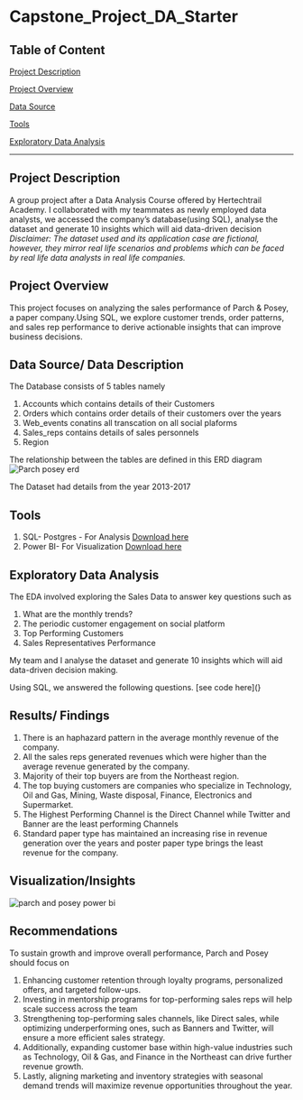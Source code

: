 # Capstone_Project_DA_Starter

## Table of Content
[Project Description](project-description)

[Project Overview](project-overview)

[Data Source](data-source)

[Tools](tools)

[Exploratory Data Analysis](exploratory-data-analysis)

---


## Project Description
A group project after a Data Analysis Course offered by Hertechtrail Academy. I collaborated with my teammates as newly employed data analysts, we accessed the company’s database(using SQL), analyse the dataset and generate 10 insights which will aid data-driven decision
*Disclaimer: The dataset used and its application case are fictional, however, they mirror real life scenarios and problems which can be faced by real life data analysts in real life companies.*

## Project Overview
This project focuses on analyzing the sales performance of Parch & Posey, a paper company.Using SQL, we explore customer trends, order patterns, and sales rep performance to derive actionable insights that can improve business decisions.

## Data Source/ Data Description
The Database consists of 5 tables namely
 1. Accounts which contains details of their Customers
 2. Orders which contains order details of their customers over the years
 3. Web_events conatins all transcation on all social plaforms
 4. Sales_reps contains details of sales personnels
 5. Region 
    
The relationship between the tables are defined in this ERD diagram
![Parch   posey erd](https://github.com/user-attachments/assets/fe7b0eb2-ccbf-4b64-87f7-07f18c7af1ca)

The Dataset had details from the year 2013-2017

## Tools 
1. SQL- Postgres - For Analysis
[Download here](https://www.postgresql.org/download/windows/?authuser=1)
2. Power BI- For Visualization
[Download here](https://powerbi.microsoft.com/en-us/desktop/)

## Exploratory Data Analysis
The EDA involved exploring the Sales Data to answer key questions such as 
1. What are the monthly trends?
2. The periodic customer engagement on social platform
3. Top Performing Customers
4. Sales Representatives Performance

My team and I  analyse the dataset and generate 10 insights which will aid data-driven decision making.

Using SQL, we answered the following questions. [see code here](}

## Results/ Findings
 1. There is an haphazard pattern in the average monthly revenue of the company.
 2. All the sales reps generated revenues which were higher than the average revenue generated by the company.
 3. Majority of their  top buyers are from the Northeast region.
 4. The top buying customers are companies who specialize in Technology, Oil and Gas, Mining, Waste disposal, Finance, Electronics and Supermarket.
 5. The Highest Performing Channel is the Direct Channel while Twitter and Banner are the least performing Channels
 6. Standard paper type has maintained an increasing rise in revenue generation over the years and poster paper type brings the least revenue for the company.

## Visualization/Insights
![parch and posey power bi](https://github.com/user-attachments/assets/9f261410-29e9-4779-ba66-89b112523a96)


 ## Recommendations
 To sustain growth and improve overall performance, Parch and Posey should focus on 
 1. Enhancing  customer retention through loyalty programs, personalized offers, and targeted follow-ups.
 2. Investing in mentorship programs for top-performing sales reps will help scale success across the team
 3. Strengthening top-performing sales channels, like Direct sales, while optimizing underperforming ones, such as Banners and Twitter, will ensure a more efficient sales strategy.
 4. Additionally, expanding customer base within high-value industries such as Technology, Oil & Gas, and Finance in the Northeast can drive further revenue growth.
 5. Lastly, aligning marketing and inventory strategies with seasonal demand trends will maximize revenue opportunities throughout the year.





